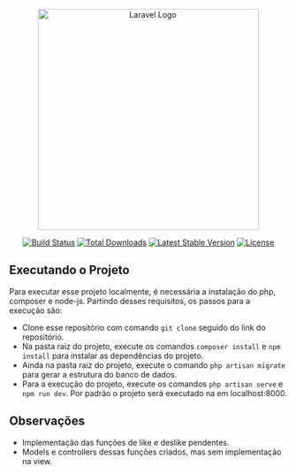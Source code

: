 <p align="center"><a href="https://laravel.com" target="_blank"><img src="https://raw.githubusercontent.com/laravel/art/master/logo-lockup/5%20SVG/2%20CMYK/1%20Full%20Color/laravel-logolockup-cmyk-red.svg" width="400" alt="Laravel Logo"></a></p>

<p align="center">
<a href="https://github.com/laravel/framework/actions"><img src="https://github.com/laravel/framework/workflows/tests/badge.svg" alt="Build Status"></a>
<a href="https://packagist.org/packages/laravel/framework"><img src="https://img.shields.io/packagist/dt/laravel/framework" alt="Total Downloads"></a>
<a href="https://packagist.org/packages/laravel/framework"><img src="https://img.shields.io/packagist/v/laravel/framework" alt="Latest Stable Version"></a>
<a href="https://packagist.org/packages/laravel/framework"><img src="https://img.shields.io/packagist/l/laravel/framework" alt="License"></a>
</p>

## Executando o Projeto

Para executar esse projeto localmente, é necessária a instalação do php, composer e node-js. Partindo desses requisitos, os passos para a execução são:

- Clone esse repositório com comando `git clone` seguido do link do repositório.
- Na pasta raiz do projeto, execute os comandos `composer install` e `npm install` para instalar as dependências do projeto.
- Ainda na pasta raiz do projeto, execute o comando `php artisan migrate` para gerar a estrutura do banco de dados.
- Para a execução do projeto, execute os comandos `php artisan serve` e `npm run dev`. Por padrão o projeto será executado na em localhost:8000.

## Observações

- Implementação das funções de like e deslike pendentes.
- Models e controllers dessas funções criados, mas sem implementação na view.

